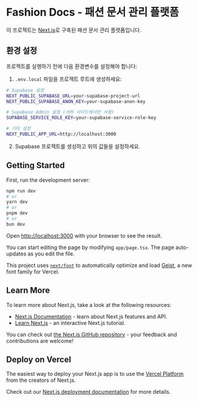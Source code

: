 # Fashion Docs - 패션 문서 관리 플랫폼

이 프로젝트는 [Next.js](https://nextjs.org)로 구축된 패션 문서 관리 플랫폼입니다.

## 환경 설정

프로젝트를 실행하기 전에 다음 환경변수를 설정해야 합니다:

1. `.env.local` 파일을 프로젝트 루트에 생성하세요:

```bash
# Supabase 설정
NEXT_PUBLIC_SUPABASE_URL=your-supabase-project-url
NEXT_PUBLIC_SUPABASE_ANON_KEY=your-supabase-anon-key

# Supabase Admin 설정 (서버 사이드에서만 사용)
SUPABASE_SERVICE_ROLE_KEY=your-supabase-service-role-key

# 기타 설정
NEXT_PUBLIC_APP_URL=http://localhost:3000
```

2. Supabase 프로젝트를 생성하고 위의 값들을 설정하세요.

## Getting Started

First, run the development server:

```bash
npm run dev
# or
yarn dev
# or
pnpm dev
# or
bun dev
```

Open [http://localhost:3000](http://localhost:3000) with your browser to see the result.

You can start editing the page by modifying `app/page.tsx`. The page auto-updates as you edit the file.

This project uses [`next/font`](https://nextjs.org/docs/app/building-your-application/optimizing/fonts) to automatically optimize and load [Geist](https://vercel.com/font), a new font family for Vercel.

## Learn More

To learn more about Next.js, take a look at the following resources:

- [Next.js Documentation](https://nextjs.org/docs) - learn about Next.js features and API.
- [Learn Next.js](https://nextjs.org/learn) - an interactive Next.js tutorial.

You can check out [the Next.js GitHub repository](https://github.com/vercel/next.js) - your feedback and contributions are welcome!

## Deploy on Vercel

The easiest way to deploy your Next.js app is to use the [Vercel Platform](https://vercel.com/new?utm_medium=default-template&filter=next.js&utm_source=create-next-app&utm_campaign=create-next-app-readme) from the creators of Next.js.

Check out our [Next.js deployment documentation](https://nextjs.org/docs/app/building-your-application/deploying) for more details.
